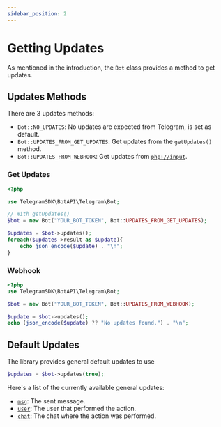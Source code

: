 ```yaml
---
sidebar_position: 2
---
```


# Getting Updates
As mentioned in the introduction, the `Bot` class provides a method to get updates.


## Updates Methods
There are 3 updates methods:
* `Bot::NO_UPDATES`: No updates are expected from Telegram, is set as default.
* `Bot::UPDATES_FROM_GET_UPDATES`: Get updates from the `getUpdates()` method.
* `Bot::UPDATES_FROM_WEBHOOK`: Get updates from [`php://input`](https://www.php.net/manual/en/wrappers.php.php#wrappers.php.input).

### Get Updates
```php
<?php

use TelegramSDK\BotAPI\Telegram\Bot;

// With getUpdates()
$bot = new Bot("YOUR_BOT_TOKEN", Bot::UPDATES_FROM_GET_UPDATES);

$updates = $bot->updates();
foreach($updates->result as $update){
    echo json_encode($update) . "\n";
}
```

### Webhook
```php
<?php
use TelegramSDK\BotAPI\Telegram\Bot;

$bot = new Bot("YOUR_BOT_TOKEN", Bot::UPDATES_FROM_WEBHOOK);

$update = $bot->updates();
echo (json_encode($update) ?? "No updates found.") . "\n";
```

## Default Updates
The library provides general default updates to use

```php
$updates = $bot->updates(true);
```

Here's a list of the currently available general updates:
* [`msg`](https://core.telegram.org/bots/api#message): The sent message.
* [`user`](https://core.telegram.org/bots/api#user): The user that performed the action.
* [`chat`](https://core.telegram.org/bots/api#chat): The chat where the action was performed.